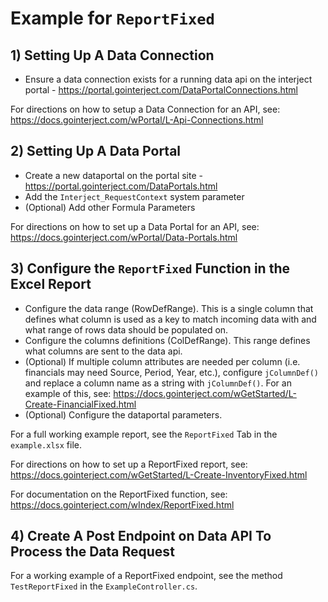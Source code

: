# Example for `ReportFixed`

## 1) Setting Up A Data Connection

- Ensure a data connection exists for a running data api on the interject portal - https://portal.gointerject.com/DataPortalConnections.html

For directions on how to setup a Data Connection for an API, see: https://docs.gointerject.com/wPortal/L-Api-Connections.html

## 2) Setting Up A Data Portal

- Create a new dataportal on the portal site - https://portal.gointerject.com/DataPortals.html
- Add the `Interject_RequestContext` system parameter
- (Optional) Add other Formula Parameters

For directions on how to set up a Data Portal for an API, see: https://docs.gointerject.com/wPortal/Data-Portals.html

## 3) Configure the `ReportFixed` Function in the Excel Report
- Configure the data range (RowDefRange). This is a single column that defines what column is used as a key to match incoming data with and what range of rows data should be populated on.
- Configure the columns definitions (ColDefRange). This range defines what columns are sent to the data api.
- (Optional) If multiple column attributes are needed per column (i.e. financials may need Source, Period, Year, etc.), configure `jColumnDef()` and replace a column name as a string with `jColumnDef()`. For an example of this, see: https://docs.gointerject.com/wGetStarted/L-Create-FinancialFixed.html
- (Optional) Configure the dataportal parameters.

For a full working example report, see the `ReportFixed` Tab in the `example.xlsx` file.

For directions on how to set up a ReportFixed report, see: https://docs.gointerject.com/wGetStarted/L-Create-InventoryFixed.html

For documentation on the ReportFixed function, see: https://docs.gointerject.com/wIndex/ReportFixed.html

## 4) Create A Post Endpoint on Data API To Process the Data Request

For a working example of a ReportFixed endpoint, see the method `TestReportFixed` in the `ExampleController.cs`.
